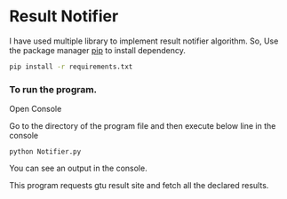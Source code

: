 # Result Notifier

I have used multiple library to implement result notifier algorithm. So, Use the package manager [pip](https://pip.pypa.io/en/stable/) to install dependency.

```bash
pip install -r requirements.txt
```

### To run the program.

Open Console

Go to the directory of the program file and then execute below line in the console
```
python Notifier.py
```
You can see an output in the console.

This program requests gtu result site and fetch all the declared results.
